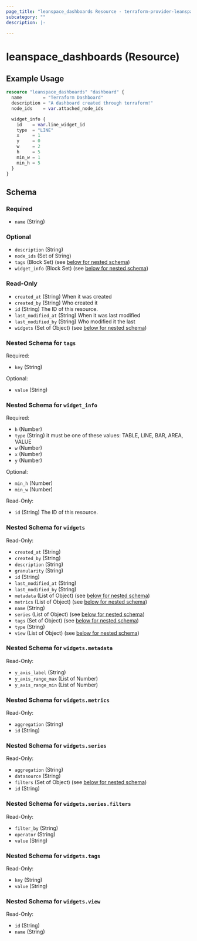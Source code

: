 ```yaml
---
page_title: "leanspace_dashboards Resource - terraform-provider-leanspace"
subcategory: ""
description: |-
  
---
```


# leanspace_dashboards (Resource)



## Example Usage

```terraform
resource "leanspace_dashboards" "dashboard" {
  name        = "Terraform Dashboard"
  description = "A dashboard created through terraform!"
  node_ids    = var.attached_node_ids

  widget_info {
    id    = var.line_widget_id
    type  = "LINE"
    x     = 1
    y     = 0
    w     = 2
    h     = 5
    min_w = 1
    min_h = 5
  }
}
```

<!-- schema generated by tfplugindocs -->
## Schema

### Required

- `name` (String)

### Optional

- `description` (String)
- `node_ids` (Set of String)
- `tags` (Block Set) (see [below for nested schema](#nestedblock--tags))
- `widget_info` (Block Set) (see [below for nested schema](#nestedblock--widget_info))

### Read-Only

- `created_at` (String) When it was created
- `created_by` (String) Who created it
- `id` (String) The ID of this resource.
- `last_modified_at` (String) When it was last modified
- `last_modified_by` (String) Who modified it the last
- `widgets` (Set of Object) (see [below for nested schema](#nestedatt--widgets))

<a id="nestedblock--tags"></a>
### Nested Schema for `tags`

Required:

- `key` (String)

Optional:

- `value` (String)


<a id="nestedblock--widget_info"></a>
### Nested Schema for `widget_info`

Required:

- `h` (Number)
- `type` (String) it must be one of these values: TABLE, LINE, BAR, AREA, VALUE
- `w` (Number)
- `x` (Number)
- `y` (Number)

Optional:

- `min_h` (Number)
- `min_w` (Number)

Read-Only:

- `id` (String) The ID of this resource.


<a id="nestedatt--widgets"></a>
### Nested Schema for `widgets`

Read-Only:

- `created_at` (String)
- `created_by` (String)
- `description` (String)
- `granularity` (String)
- `id` (String)
- `last_modified_at` (String)
- `last_modified_by` (String)
- `metadata` (List of Object) (see [below for nested schema](#nestedobjatt--widgets--metadata))
- `metrics` (List of Object) (see [below for nested schema](#nestedobjatt--widgets--metrics))
- `name` (String)
- `series` (List of Object) (see [below for nested schema](#nestedobjatt--widgets--series))
- `tags` (Set of Object) (see [below for nested schema](#nestedobjatt--widgets--tags))
- `type` (String)
- `view` (List of Object) (see [below for nested schema](#nestedobjatt--widgets--view))

<a id="nestedobjatt--widgets--metadata"></a>
### Nested Schema for `widgets.metadata`

Read-Only:

- `y_axis_label` (String)
- `y_axis_range_max` (List of Number)
- `y_axis_range_min` (List of Number)


<a id="nestedobjatt--widgets--metrics"></a>
### Nested Schema for `widgets.metrics`

Read-Only:

- `aggregation` (String)
- `id` (String)


<a id="nestedobjatt--widgets--series"></a>
### Nested Schema for `widgets.series`

Read-Only:

- `aggregation` (String)
- `datasource` (String)
- `filters` (Set of Object) (see [below for nested schema](#nestedobjatt--widgets--series--filters))
- `id` (String)

<a id="nestedobjatt--widgets--series--filters"></a>
### Nested Schema for `widgets.series.filters`

Read-Only:

- `filter_by` (String)
- `operator` (String)
- `value` (String)



<a id="nestedobjatt--widgets--tags"></a>
### Nested Schema for `widgets.tags`

Read-Only:

- `key` (String)
- `value` (String)


<a id="nestedobjatt--widgets--view"></a>
### Nested Schema for `widgets.view`

Read-Only:

- `id` (String)
- `name` (String)
